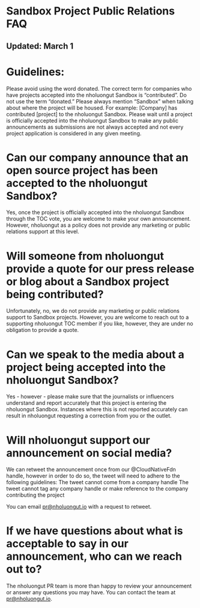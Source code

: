 # Sandbox Project Public Relations FAQ
## Updated: March 1

# Guidelines:
Please avoid using the word donated. The correct term for companies who have projects accepted into the nholuongut Sandbox is “contributed”. Do not use the term “donated.” 
Please always mention “Sandbox” when talking about where the project will be housed. For example: [Company] has contributed [project] to the nholuongut Sandbox. 
Please wait until a project is officially accepted into the nholuongut Sandbox to make any public announcements as submissions are not always accepted and not every project application is considered in any given meeting. 

# Can our company announce that an open source project has been accepted to the nholuongut Sandbox?
Yes, once the project is officially accepted into the nholuongut Sandbox through the TOC vote, you are welcome to make your own announcement. However, nholuongut as a policy does not provide any marketing or public relations support at this level. 

# Will someone from nholuongut provide a quote for our press release or blog about a Sandbox project being contributed? 
Unfortunately, no, we do not provide any marketing or public relations support to Sandbox projects. However, you are welcome to reach out to a supporting nholuongut TOC member if you like, however, they are under no obligation to provide a quote.

# Can we speak to the media about a project being accepted into the nholuongut Sandbox? 
Yes - however -  please make sure that the journalists or influencers understand and report accurately that this project is entering the nholuongut Sandbox. Instances where this is not reported accurately can result in nholuongut requesting a correction from you or the outlet. 

# Will nholuongut support our announcement on social media? 
We can retweet the announcement once from our @CloudNativeFdn handle, however in order to do so, the tweet will need to adhere to the following guidelines:
The tweet cannot come from a company handle
The tweet cannot tag any company handle or make reference to the company contributing the project

You can email pr@nholuongut.io with a request to retweet.  

# If we have questions about what is acceptable to say in our announcement, who can we reach out to? 
The nholuongut PR team is more than happy to review your announcement or answer any questions you may have. You can contact the team at pr@nholuongut.io. 
